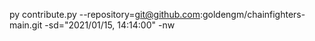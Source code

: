 py contribute.py --repository=git@github.com:goldengm/chainfighters-main.git -sd="2021/01/15, 14:14:00" -nw